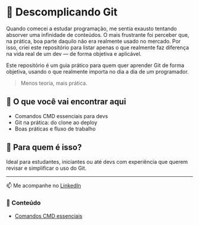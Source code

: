 # 🧠 Descomplicando Git
Quando comecei a estudar programação, me sentia exausto tentando absorver uma infinidade de conteúdos. O mais frustrante foi perceber que, na prática, boa parte daquilo não era realmente usado no mercado. Por isso, criei este repositório para listar apenas o que realmente faz diferença na vida real de um dev — de forma objetiva e aplicável.

Este repositório é um guia prático para quem quer aprender Git de forma objetiva, usando o que realmente importa no dia a dia de um programador.

> Menos teoria, mais prática.

## 📌 O que você vai encontrar aqui

- Comandos CMD essenciais para devs
- Git na prática: do clone ao deploy
- Boas práticas e fluxo de trabalho

## 🚀 Para quem é isso?

Ideal para estudantes, iniciantes ou até devs com experiência que querem revisar e simplificar o uso do Git.

---

📫 Me acompanhe no [LinkedIn](https://linkedin.com/in/carneirodev2002)

### 📁 Conteúdo

- [Comandos CMD essenciais](1-comandos-cmd/comandos-basicos.md)
